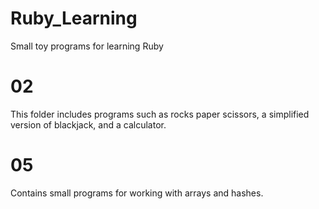 # Ruby_Learning
Small toy programs for learning Ruby

# 02
This folder includes programs such as rocks paper scissors, a simplified version of blackjack, and a calculator.

# 05
Contains small programs for working with arrays and hashes. 
